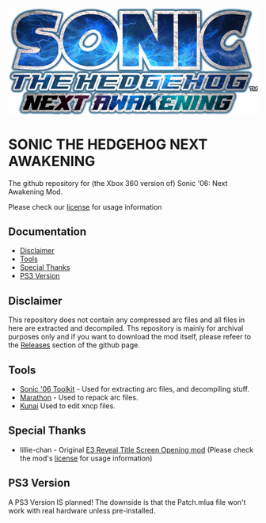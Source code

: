 ![](art/modlogo.png)
# SONIC THE HEDGEHOG NEXT AWAKENING
The github repository for (the Xbox 360 version of) Sonic '06: Next Awakening Mod.

Please check our [license](LICENSE) for usage information
## Documentation
- [Disclaimer](#disclaimer)
- [Tools](#tools)
- [Special Thanks](#special-thanks)
- [PS3 Version](#ps3-version)

## Disclaimer
This repository does not contain any compressed arc files and all files in here are extracted and decompiled.
Ths repository is mainly for archival purposes only and if you want to download the mod itself, please refeer to the [Releases](https://github.com/PixelBlitzBOI/NextAwakening-Mod_Source/releases) section of the github page.

## Tools
- [Sonic '06 Toolkit](https://github.com/GerbilSoft/Sonic-06-Toolkit) - Used for extracting arc files, and decompiling stuff.
- [Marathon](https://github.com/hyperbx/Marathon) - Used to repack arc files.
- [Kunai](https://github.com/NextinMono/kunai) Used to edit xncp files.

## Special Thanks
- lillie-chan - Original [E3 Reveal Title Screen Opening mod](https://gamebanana.com/mods/34302) (Please check the mod's [license](https://gamebanana.com/mods/license/34302) for usage information)

## PS3 Version
A PS3 Version IS planned! The downside is that the Patch.mlua file won't work with real hardware unless pre-installed.
